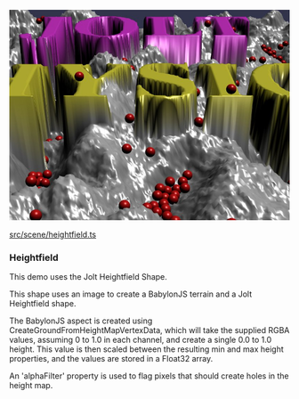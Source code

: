 ![Heightfield](./img/heightfield.jpg)

[src/scene/heightfield.ts](../src/scene/heightfield.ts)  

### Heightfield

This demo uses the Jolt Heightfield Shape.

This shape uses an image to create a BabylonJS terrain and a Jolt Heightfield shape.

The BabylonJS aspect is created using CreateGroundFromHeightMapVertexData,  which will take the supplied RGBA values, assuming 0 to 1.0 in each channel, and create a single 0.0 to 1.0 height. This value is then scaled between the resulting min and max height properties, and the values are stored in a Float32 array. 

An 'alphaFilter' property is used to flag pixels that should create holes in the height map.